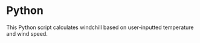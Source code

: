 # Python
This Python script calculates windchill based on user-inputted temperature and wind speed.
